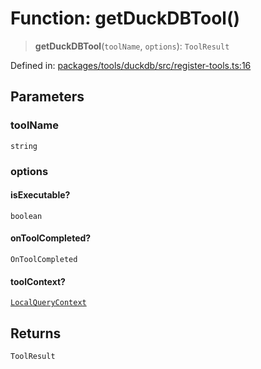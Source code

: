 # Function: getDuckDBTool()

> **getDuckDBTool**(`toolName`, `options`): `ToolResult`

Defined in: [packages/tools/duckdb/src/register-tools.ts:16](https://github.com/GeoDaCenter/openassistant/blob/0a6a7e7306d75a25dc968b3117f04cb7bd613bec/packages/tools/duckdb/src/register-tools.ts#L16)

## Parameters

### toolName

`string`

### options

#### isExecutable?

`boolean`

#### onToolCompleted?

`OnToolCompleted`

#### toolContext?

[`LocalQueryContext`](../type-aliases/LocalQueryContext.md)

## Returns

`ToolResult`
